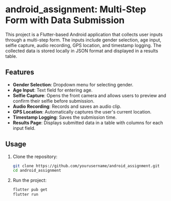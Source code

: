 # android_assignment: Multi-Step Form with Data Submission  

This project is a Flutter-based Android application that collects user inputs through a multi-step form. The inputs include gender selection, age input, selfie capture, audio recording, GPS location, and timestamp logging. The collected data is stored locally in JSON format and displayed in a results table.  

## Features  
- **Gender Selection**: Dropdown menu for selecting gender.  
- **Age Input**: Text field for entering age.  
- **Selfie Capture**: Opens the front camera and allows users to preview and confirm their selfie before submission.  
- **Audio Recording**: Records and saves an audio clip.  
- **GPS Location**: Automatically captures the user's current location.  
- **Timestamp Logging**: Saves the submission time.  
- **Results Page**: Displays submitted data in a table with columns for each input field.  

## Usage  
1. Clone the repository:  
   ```bash
   git clone https://github.com/yourusername/android_assignment.git
   cd android_assignment
2. Run the project:
   ```bash
   flutter pub get  
   flutter run  
